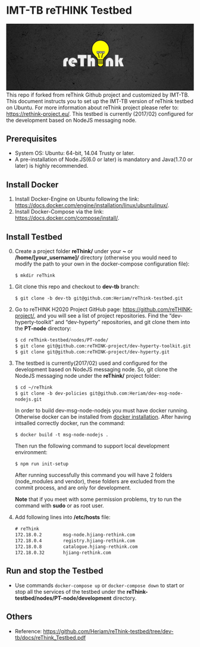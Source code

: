 # IMT-TB reTHINK Testbed
![](./docs/Testbed-Design/figures/reThink%20banner.jpg)
This repo if forked from reThink Github project and customized by IMT-TB. This document instructs you to set up the IMT-TB version of reThink testbed on Ubuntu. For more information about reThink project please refer to: https://rethink-project.eu/.
This testbed is currently (2017/02) configured for the development based on NodeJS messaging node.
## Prerequisites

- System OS: Ubuntu: 64-bit, 14.04 Trusty or later.
- A pre-installation of Node.JS(6.0 or later) is mandatory and Java(1.7.0 or later) is highly recommended.

## Install Docker

1. Install Docker-Engine on Ubuntu following the link: https://docs.docker.com/engine/installation/linux/ubuntulinux/.
2. Install Docker-Compose via the link: https://docs.docker.com/compose/install/.

## Install Testbed
0. Create a project folder **reThink/** under your **~** or **/home/[your_username]/** directory (otherwise you would need to modify the path to your own in the docker-compose configuration file):
    ```
    $ mkdir reThink
    ```
1. Git clone this repo and checkout to **dev-tb** branch:
    ```
    $ git clone -b dev-tb git@github.com:Heriam/reThink-testbed.git
    ```
2. Go to reTHINK H2020 Project GitHub page: https://github.com/reTHINK-project/, and you will see a list
   of project repositories. Find the “dev-hyperty-toolkit” and “dev-hyperty” repositories, and git clone them into the **PT-node** directory:
   ```
   $ cd reThink-testbed/nodes/PT-node/
   $ git clone git@github.com:reTHINK-project/dev-hyperty-toolkit.git
   $ git clone git@github.com:reTHINK-project/dev-hyperty.git
   ```
3. The testbed is currently(2017/02) used and configured for the development based on NodeJS messaging node. So, git clone the NodeJS messaging node under the **reThink/** project folder:
    ```
    $ cd ~/reThink
    $ git clone -b dev-policies git@github.com:Heriam/dev-msg-node-nodejs.git
    ```
    In order to build dev-msg-node-nodejs you must have docker running. Otherwise docker can be installed from [docker installation](https://docs.docker.com/). After having intsalled correctly docker, run the command:
    ```
    $ docker build -t msg-node-nodejs .
    ```
    Then run the following command to support local development environment:
    ```
    $ npm run init-setup
    ```    
    After running successfully this command you will have 2 folders (node_modules and vendor), these folders are excluded from the commit process, and are only for development.
    
    **Note** that if you meet with some permission problems, try to run the command with **sudo** or as root user.
    
4. Add following lines into **/etc/hosts** file:
    
    ```
    # reThink
    172.18.0.2        msg-node.hjiang-rethink.com
    172.18.0.4        registry.hjiang-rethink.com
    172.18.0.8        catalogue.hjiang-rethink.com
    172.18.0.32       hjiang-rethink.com
    ```

## Run and stop the Testbed

 - Use commands `docker-compose up` or `docker-compose down` to start or stop all the services of the testbed under the **reThink-testbed/nodes/PT-node/development** directory.
 
 
## Others

 - Reference: https://github.com/Heriam/reThink-testbed/tree/dev-tb/docs/reThink_Testbed.pdf